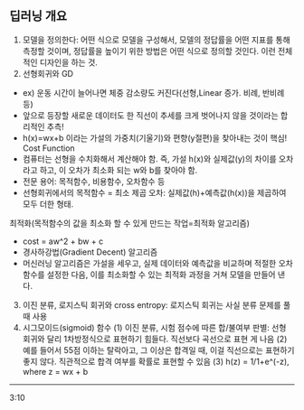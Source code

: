 딥러닝 개요
---
1. 모델을 정의한다: 어떤 식으로 모델을 구성해서, 모델의 정답률을 어떤 지표를 통해 측정할 것이며, 정답률을 높이기 위한 방법은 어떤 식으로 정의할 것인다. 이런 전체적인 디자인을 하는 것.
2. 선형회귀와 GD
- ex) 운동 시간이 늘어나면 체중 감소량도 커진다(선형,Linear 증가. 비례, 반비례 등)
- 앞으로 등장할 새로운 데이터도 한 직선이 추세를 크게 벗어나지 않을 것이라는 합리적인 추측!
- h(x)=wx+b 이라는 가설의 가중치(기울기)와 편향(y절편)을 찾아내는 것이 핵심!
  Cost Function
- 컴퓨터는 선형을 수치화해서 계산해야 함. 즉, 가설 h(x)와 실제값(y)의 차이를 오차라고 하고, 이 오차가 최소화 되는 w와 b를 찾아야 함.
- 전문 용어: 목적함수, 비용함수, 오차함수 등
- 선형회귀에서의 목적함수 = 최소 제곱 오차: 실제값(h)+예측값(h(x))을 제곱하여 모두 더한 형태.

최적화(목적함수의 값을 최소화 할 수 있게 만드는 작업=최적화 알고리즘)
- cost = aw^2 + bw + c
- 경사하강법(Gradient Decent) 알고리즘
- 머신러닝 알고리즘은 가설을 세우고, 실제 데이터와 예측값을 비교하며 적절한 오차함수를 설정한 다음, 이를 최소화할 수 있는 최적화 과정을 거쳐 모델을 만들어 낸다.

3. 이진 분류, 로지스틱 회귀와 cross entropy: 로지스틱 회귀는 사실 분류 문제를 풀 때 사용
4. 시그모이드(sigmoid) 함수
(1) 이진 분류, 시험 점수에 따른 합/불여부 판별: 선형 회귀와 달리 1차방정식으로 표현하기 힘들다. 직선보다 곡선으로 표현 게 나음
(2) 예를 들어서 55점 이하는 탈락아고, 그 이상은 합격일 때, 이걸 직선으로는 표현하기 좋지 않다. 직관적으로 합격 여부를 확률로 표현할 수 있음
(3) h(z) = 1/1+e^(-z), where z = wx + b
----------
3:10
